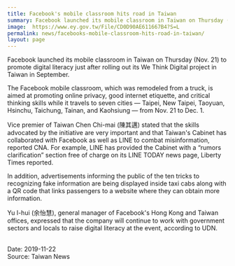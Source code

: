 ```yaml
---
title: Facebook's mobile classroom hits road in Taiwan
summary: Facebook launched its mobile classroom in Taiwan on Thursday (Nov. 21) to promote digital literacy just after rolling out its We Think Digital project in Taiwan in September.
image:  https://www.ey.gov.tw/File/CD0D90AE611667B4?S=L
permalink: news/facebooks-mobile-classroom-hits-road-in-taiwan/
layout: page
---
```

Facebook launched its mobile classroom in Taiwan on Thursday (Nov. 21) to promote digital literacy just after rolling out its We Think Digital project in Taiwan in September.

The Facebook mobile classroom, which was remodeled from a truck, is aimed at promoting online privacy, good internet etiquette, and critical thinking skills while it travels to seven cities — Taipei, New Taipei, Taoyuan, Hsinchu, Taichung, Tainan, and Kaohsiung — from Nov. 21 to Dec. 1.

Vice premier of Taiwan Chen Chi-mai (陳其邁) stated that the skills advocated by the initiative are very important and that Taiwan's Cabinet has collaborated with Facebook as well as LINE to combat misinformation, reported CNA. For example, LINE has provided the Cabinet with a “rumors clarification” section free of charge on its LINE TODAY news page, Liberty Times reported.

In addition, advertisements informing the public of the ten tricks to recognizing fake information are being displayed inside taxi cabs along with a QR code that links passengers to a website where they can obtain more information.

Yu I-hui (余怡慧), general manager of Facebook's Hong Kong and Taiwan offices, expressed that the company will continue to work with government sectors and locals to raise digital literacy at the event, according to UDN.

<br/>
Date: 2019-11-22
<br/>
Source: Taiwan News

